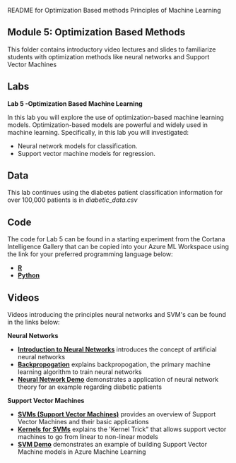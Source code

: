 README for Optimization Based methods
Principles of Machine Learning 
## Module 5: Optimization Based Methods 

This folder contains introductory video lectures and slides to familiarize students with optimization methods like neural networks and Support Vector Machines

## Labs

**Lab 5 -Optimization Based Machine Learning** 

In this lab you will explore the use of optimization-based machine learning models. Optimization-based
models are powerful and widely used in machine learning. Specifically, in this lab you will investigated:
- Neural network models for classification.
- Support vector machine models for regression.



## Data

This lab continues using the diabetes patient classification information for over 100,000 patients is in *diabetic_data.csv*

## Code

The code for Lab 5 can be found in a starting experiment from the Cortana Intelligence Gallery that can be copied into your Azure ML Workspace using the link for your preferred programming language below:

- **[R](https://aka.ms/edx-dat203.2x-lab5-class-r)**
- **[Python](https://aka.ms/edx-dat203.2x-lab5-class-py)**


## Videos  

Videos introducing the principles neural networks and SVM's can be found in the links below:

**Neural Networks**

- **[Introduction to Neural Networks](https://youtu.be/RoSwlPfTK8o)** introduces the concept of artificial neural networks
- **[Backpropogation](https://youtu.be/aBG1w7o92Os)** explains backpropogation, the primary machine learning algorithm to train neural networks
- **[Neural Network Demo](https://youtu.be/wkoUZPsv4iw)** demonstrates a application of neural network theory for an example regarding diabetic patients


**Support Vector Machines**

- **[SVMs (Support Vector Machines)](https://youtu.be/tqVULGmLkVU)** provides an overview of Support Vector Machines and their basic applications
- **[Kernels for SVMs](https://youtu.be/bJDtx49sG-w)** explains the 'Kernel Trick" that allows support vector machines to go from linear to non-linear models
- **[SVM Demo](https://youtu.be/rC1t7bIDjDE)** demonstrates an example of building Support Vector Machine models in Azure Machine Learning

